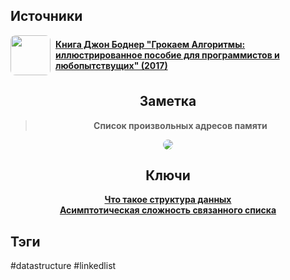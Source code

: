 <h2 align="left">Источники</h2>
<div style="text-align: left">
	<ul style="padding: 0; list-style-type: none; display: flex; flex-direction: column; align-items: left;">
		<li style="display: flex; align-items: center">
			<img
			style="border-radius: 8px; margin-right: 8px; width: 64px; height: 64px; object-fit: cover"
			src="https://sun9-66.userapi.com/impg/0EU1wKi6wb7bICeIybHZGXbbhQhMWCuKD17Ojg/eezAA62Ncd8.jpg?size=568x807&quality=96&sign=478cbc4e5938210f2e65a9b4b777aa3b&c_uniq_tag=lHWVO-zLzOIaSVLc-I3wdGdTIjS9PZqKJO2RifCccuw&type=album" />
			<strong><a href="https://vk.com/wall-43363264_386632">Книга Джон Боднер "Грокаем Алгоритмы: иллюстрированное пособие для программистов и любопытствущих" (2017)</a></strong>
	    </li>
	</ul>
</div>
<h2 align="center">Заметка</h2>
<blockquote align="center">
		<strong>Список произвольных адресов памяти</strong>
</blockquote>
<center>
	<img style="border-radius: 8px;" src="http://archives.interstellar.su/1/018e6821-0819-7348-801c-713bd5303de3.png" />
</center>
<h2 align="center">Ключи</h2>
<div style="display: flex; align-items: flex-start;">
	<ul style="list-style-type: none; margin: 0; padding: 0; text-align: center; flex-grow: 1;">
		<li><strong><a href="obsidian://open?file=Data Structures/Что такое структура данных">Что такое структура данных</a></strong></li>
		<li><strong><a href="obsidian://open?file=Data Structures/Linked List/Асимптотическая сложность связанного списка">Асимптотическая сложность связанного списка</a></strong></li>
	</ul>
</div>
<h2 align="left">Тэги</h2>
#datastructure #linkedlist